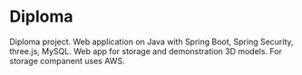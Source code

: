 # Diploma
Diploma project. Web application on Java with Spring Boot, Spring Security, three.js, MySQL. 
Web app for storage and demonstration 3D models. For storage companent uses AWS.
